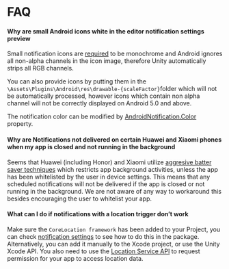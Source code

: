 # FAQ

#### Why are small Android icons white in the editor notification settings preview

Small notification icons are [required](https://material.io/design/platform-guidance/android-notifications.html#anatomy-of-a-notification) to be monochrome and Android ignores all non-alpha channels in the icon image, therefore Unity automatically strips all RGB channels.

You can also provide icons by putting them in the `\Assets\Plugins\Android\res\drawable-{scaleFactor}`folder which will not be automatically processed, however icons which contain non alpha channel will not be correctly displayed on Android 5.0 and above.

The notification color can be modified by [AndroidNotification.Color](../api/Unity.Notifications.Android.AndroidNotification.html#Unity_Notifications_Android_AndroidNotification_Color) property.

#### Why are Notifications not delivered on certain Huawei and Xiaomi phones when my app is closed and not running in the background

Seems that Huawei (including Honor) and Xiaomi utilize [aggresive batter saver techniques](https://stackoverflow.com/questions/47145722/how-to-deal-with-huaweis-and-xiaomis-battery-optimizations) which restricts app background activities, unless the app has been whitelisted by the user in device settings. 
This means that any scheduled notifications will not be delivered if the app is closed or not running in the background. We are not aware of any way to workaround this besides encouraging the user to whitelist your app.

#### What can I do if notifications with a location trigger don’t work

Make sure the `CoreLocation framework` has been added to your Project, you can check [notification settings](settings.html#include-corelocation-framework) to see how to do this in the package.
Alternatively, you can add it manually to the Xcode project, or use the Unity Xcode API. You also need to use the [Location Service API](https://docs.unity3d.com/ScriptReference/LocationService.html) to request permission for your app to access location data.
